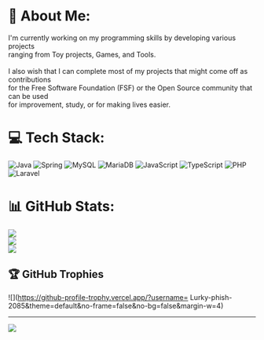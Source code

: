 # 💫 About Me:
I'm currently working on my programming skills by developing various projects<br>ranging from Toy projects, Games, and Tools.<br><br>I also wish that I can complete most of my projects that might come off as contributions<br>for the Free Software Foundation (FSF) or the Open Source community that can be used<br>for improvement, study, or for making lives easier.


# 💻 Tech Stack:
![Java](https://img.shields.io/badge/java-%23ED8B00.svg?style=for-the-badge&logo=openjdk&logoColor=white) ![Spring](https://img.shields.io/badge/spring-%236DB33F.svg?style=for-the-badge&logo=spring&logoColor=white) ![MySQL](https://img.shields.io/badge/mysql-4479A1.svg?style=for-the-badge&logo=mysql&logoColor=white) ![MariaDB](https://img.shields.io/badge/MariaDB-003545?style=for-the-badge&logo=mariadb&logoColor=white) ![JavaScript](https://img.shields.io/badge/javascript-%23323330.svg?style=for-the-badge&logo=javascript&logoColor=%23F7DF1E) ![TypeScript](https://img.shields.io/badge/typescript-%23007ACC.svg?style=for-the-badge&logo=typescript&logoColor=white) ![PHP](https://img.shields.io/badge/php-%23777BB4.svg?style=for-the-badge&logo=php&logoColor=white) ![Laravel](https://img.shields.io/badge/laravel-%23FF2D20.svg?style=for-the-badge&logo=laravel&logoColor=white)
# 📊 GitHub Stats:
![](https://github-readme-stats.vercel.app/api?username=Lurky-phish-2085&theme=default&hide_border=false&include_all_commits=true&count_private=true)<br/>
![](https://github-readme-streak-stats.herokuapp.com/?user=Lurky-phish-2085&theme=default&hide_border=false)<br/>
![](https://github-readme-stats.vercel.app/api/top-langs/?username=Lurky-phish-2085&theme=default&hide_border=false&include_all_commits=true&count_private=true&layout=compact)

## 🏆 GitHub Trophies
![](https://github-profile-trophy.vercel.app/?username= Lurky-phish-2085&theme=default&no-frame=false&no-bg=false&margin-w=4)

---
[![](https://visitcount.itsvg.in/api?id=Lurky-phish-2085&icon=5&color=0)](https://visitcount.itsvg.in)

<!-- Proudly created with GPRM ( https://gprm.itsvg.in ) -->
